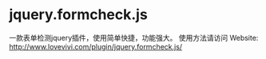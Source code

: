 # jquery.formcheck.js
一款表单检测jquery插件，使用简单快捷，功能强大。
使用方法请访问 Website: http://www.lovevivi.com/plugin/jquery.formcheck.js/
